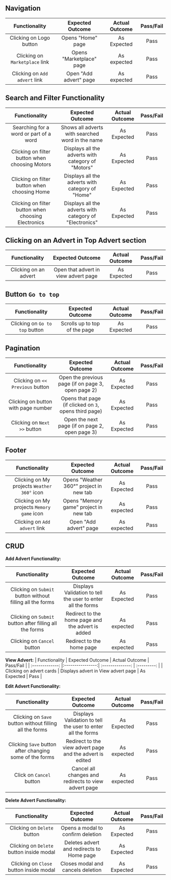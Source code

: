 ## Navigation 
| Functionality | Expected Outcome | Actual Outcome | Pass/Fail |
| :-------------: |:----------------:| :--------------: | :---------: |
| Clicking on Logo button | Opens "Home" page | As Expected | Pass |
| Clicking on `Marketplace` link | Opens "Marketplace" page | As expected | Pass |
| Clicking on `Add advert` link | Open "Add advert" page | As expected | Pass |

## Search and Filter Functionality

| Functionality | Expected Outcome | Actual Outcome | Pass/Fail |
| :-------------: |:----------------:| :--------------: | :---------: |
| Searching for a word or part of a word | Shows all adverts with searched word in the name | As Expected | Pass |
| Clicking on filter button when choosing Motors | Displays all the adverts with category of "Motors" | As Expected | Pass |
| Clicking on filter button when choosing Home | Displays all the adverts with category of "Home" | As Expected | Pass |
| Clicking on filter button when choosing Electronics | Displays all the adverts with category of "Electronics" | As Expected | Pass |

## Clicking on an Advert in Top Advert section

| Functionality | Expected Outcome | Actual Outcome | Pass/Fail |
| :-------------: |:----------------:| :--------------: | :---------: |
| Clicking on an advert | Open that advert in view advert page | As Expected | Pass |

## Button `Go to top` 

| Functionality | Expected Outcome | Actual Outcome | Pass/Fail |
| :-------------: |:----------------:| :--------------: | :---------: |
| Clicking on `Go to top` button | Scrolls up to top of the page | As Expected | Pass |

## Pagination
| Functionality | Expected Outcome | Actual Outcome | Pass/Fail |
| :-------------: |:----------------:| :--------------: | :---------: |
| Clicking on `<< Previous` button | Open the previous page (if on page 3, open page 2) | As Expected | Pass |
| Clicking on button with page number | Opens that page (if clicked on `3`, opens third page)  | As Expected | Pass |
| Clicking on `Next >>` button | Open the next page (if on page 2, open page 3) | As Expected | Pass |

## Footer 
| Functionality | Expected Outcome | Actual Outcome | Pass/Fail |
| :-------------: |:----------------:| :--------------: | :---------: |
| Clicking on My projects `Weather 360°` icon | Opens "Weather 360°" project in new tab | As Expected | Pass |
| Clicking on My projects `Memory game` icon  | Opens "Memory game" project in new tab | As expected | Pass |
| Clicking on `Add advert` link | Open "Add advert" page | As expected | Pass |

## CRUD

**Add Advert Functionality:**

| Functionality | Expected Outcome | Actual Outcome | Pass/Fail |
| :-------------: |:----------------:| :--------------: | :---------: |
| Clicking on `Submit` button without filling all the forms | Displays Validation to tell the user to enter all the forms | As Expected | Pass |
| Clicking on `Submit` button after filling all the forms | Redirect to the home page and the advert is added | As expected | Pass |
| Clicking on `Cancel` button | Redirect to the home page | As expected | Pass |

**View Advert:**
| Functionality | Expected Outcome | Actual Outcome | Pass/Fail |
| :-------------: |:----------------:| :--------------: | :---------: |
| Clicking on advert cards | Displays advert in View advert page | As Expected | Pass |


**Edit Advert Functionality:**

| Functionality | Expected Outcome | Actual Outcome | Pass/Fail |
| :-------------: |:----------------:| :--------------: | :---------: |
| Clicking on `Save` button without filling all the forms | Displays Validation to tell the user to enter all the forms | As Expected | Pass |
| Clicking `Save` button after changing some of the forms | Redirect to the view advert page and the advert is edited | As expected | Pass |
| Click on `Cancel` button | Cancel all changes and redirects to view advert page | As expected | Pass | 

**Delete Advert Functionality:**

| Functionality | Expected Outcome | Actual Outcome | Pass/Fail |
| :-------------: |:----------------:| :--------------: | :---------: |
| Clicking on `Delete` button | Opens a modal to confirm deletion | As Expected | Pass |
| Clicking on `Delete` button inside modal | Deletes advert and redirects to Home page | As Expected | Pass |
| Clicking on `Close` button inside modal | Closes modal and cancels deletion | As Expected | Pass |


